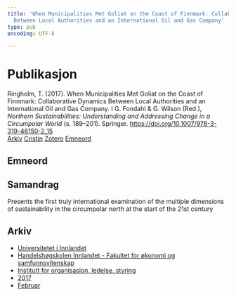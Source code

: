 ```yaml
---
title: 'When Municipalities Met Goliat on the Coast of Finnmark: Collaborative Dynamics
  Between Local Authorities and an International Oil and Gas Company'
type: pub
encoding: UTF-8

---
```

<h1>Publikasjon</h1>
<article id="csl-bib-container-3PI7KIW2" class="csl-bib-container">
  <div class="csl-bib-body"> <div class="csl-entry">Ringholm, T. (2017). When Municipalities Met Goliat on the Coast of Finnmark: Collaborative Dynamics Between Local Authorities and an International Oil and Gas Company. I G. Fondahl &#38; G. Wilson (Red.), <i>Northern Sustainabilities: Understanding and Addressing Change in a Circumpolar World</i> (s. 189–201). Springer. <a href="https://doi.org/10.1007/978-3-319-46150-2_15">https://doi.org/10.1007/978-3-319-46150-2_15</a></div> </div>
  <div class="csl-bib-buttons">
    <a href="#taxonomy-article-3PI7KIW2" alt="archive" class="csl-bib-button">Arkiv</a>
    <a href="https://app.cristin.no/results/show.jsf?id=1451253" alt="Cristin" class="csl-bib-button">Cristin</a>
    <a href="http://zotero.org/groups/5881554/items/3PI7KIW2" alt="Zotero" class="csl-bib-button">Zotero</a>
    <a href="#keywords-article-3PI7KIW2" alt="keywords" class="csl-bib-button">Emneord</a>
  </div>
  <div id="csl-bib-meta-container-3PI7KIW2"></div>
</article>
<div id="csl-bib-meta-3PI7KIW2" class="csl-bib-meta">
  <article id="keywords-article-3PI7KIW2" class="keywords-article">
    <h1>Emneord</h1>
    
  </article>
  <article id="abstract-article-3PI7KIW2" class="abstract-article">
    <h1>Samandrag</h1>
    Presents the first truly international examination of the multiple dimensions of sustainability in the circumpolar north at the start of the 21st century
  </article>
  <article id="taxonomy-article-3PI7KIW2" class="taxonomy-article">
    <h1>Arkiv</h1>
    <ul>
      <li>
        <a href="/nn/archive/?key=3DCRN523">Universitetet i Innlandet</a>
      </li>
      <li>
        <a href="/nn/archive/?key=DU8Q9LN9">Handelshøgskolen Innlandet - Fakultet for økonomi og samfunnsvitenskap</a>
      </li>
      <li>
        <a href="/nn/archive/?key=4LUWR3ZM">Institutt for organisasjon, ledelse, styring</a>
      </li>
      <li>
        <a href="/nn/archive/?key=KF5I8TQ8">2017</a>
      </li>
      <li>
        <a href="/nn/archive/?key=Q5ZAHYMT">Februar</a>
      </li>
    </ul>
  </article>
</div>

